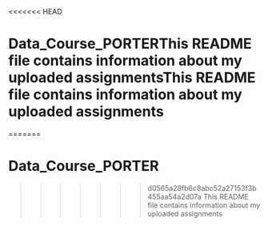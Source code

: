 <<<<<<< HEAD
# Data_Course_PORTERThis README file contains information about my uploaded assignmentsThis README file contains information about my uploaded assignments
=======
# Data_Course_PORTER

>>>>>>> d0565a28fb6c8abc52a27153f3b455aa54a2d07a
This README file contains information about my uploaded assignments
